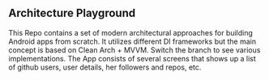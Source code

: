 ## Architecture Playground

This Repo contains a set of modern architectural approaches for building Android apps from scratch.
It utilizes different DI frameworks but the main concept is based on Clean Arch + MVVM.
Switch the branch to see various implementations. The App consists of several screens that shows up
a list of github users, user details, her followers and repos, etc.
